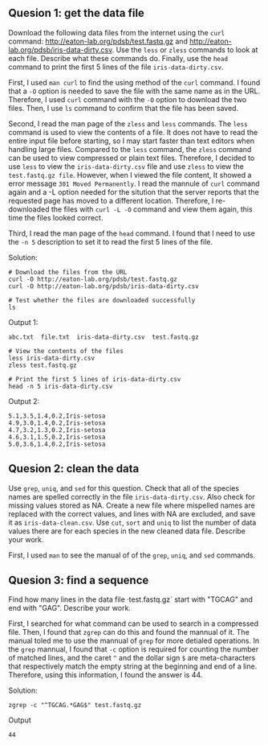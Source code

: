 ## Quesion 1: get the data file
Download the following data files from the internet using the `curl` command: http://eaton-lab.org/pdsb/test.fastq.gz and http://eaton-lab.org/pdsb/iris-data-dirty.csv. Use the `less` or `zless` commands to look at each file. Describe what these commands do. Finally, use the `head` command to print the first 5 lines of the file `iris-data-dirty.csv`.

First, I used `man curl` to find the using method of the `curl` command. I found that a `-O` option is needed to save the file with the same name as in the URL. Therefore, I used `curl` command with the `-O` option to download the two files. Then, I use `ls` command to confirm that the file has been saved.

Second, I read the man page of the `zless` and `less` commands. The `less` command is used to view the contents of a file. It does not have to read the entire input file before starting, so I may start faster than text editors when handling large files. Compared to the `less` command, the `zless` command can be used to view compressed or plain text files. Therefore, I decided to use `less` to view the `iris-data-dirty.csv` file and use `zless` to view the `test.fastq.gz file`. However, when I viewed the file content, It showed a error message `301 Moved Permanently`. I read the mannule of `curl` command again and a -L option needed for the sitution that the server reports that the requested page has moved to a different location. Therefore, I re-downloaded the files with `curl -L -O` command and view them again, this time the files looked correct.

Third, I read the man page of the `head` command. I found that I need to use the `-n 5` description to set it to read the first 5 lines of the file. 

Solution:
```
# Download the files from the URL
curl -O http://eaton-lab.org/pdsb/test.fastq.gz 
curl -O http://eaton-lab.org/pdsb/iris-data-dirty.csv

# Test whether the files are downloaded successfully
ls
```
Output 1:
```
abc.txt  file.txt  iris-data-dirty.csv  test.fastq.gz
```


```
# View the contents of the files
less iris-data-dirty.csv
zless test.fastq.gz

# Print the first 5 lines of iris-data-dirty.csv
head -n 5 iris-data-dirty.csv
```
Output 2:
```
5.1,3.5,1.4,0.2,Iris-setosa
4.9,3.0,1.4,0.2,Iris-setosa
4.7,3.2,1.3,0.2,Iris-setosa
4.6,3.1,1.5,0.2,Iris-setosa
5.0,3.6,1.4,0.2,Iris-setosa
```

## Quesion 2: clean the data
Use `grep`, `uniq`, and `sed` for this question. Check that all of the species names are spelled correctly in the file `iris-data-dirty.csv`. Also check for missing values stored as NA. Create a new file where mispelled names are replaced with the correct values, and lines with NA are excluded, and save it as `iris-data-clean.csv`. Use `cut`, `sort` and `uniq` to list the number of data values there are for each species in the new cleaned data file. Describe your work.

First, I used `man` to see the manual of of the `grep`, `uniq`, and `sed` commands.


## Quesion 3: find a sequence
Find how many lines in the data file ·test.fastq.gz` start with "TGCAG" and end with "GAG". Describe your work.

First, I searched for what command can be used to search in a compressed file. Then, I found that `zgrep` can do this and found the mannual of it. The manual toled me to use the mannual of `grep` for more detialed operations. In the `grep` mannual, I found that `-c` option is required for counting the number of matched lines, and the  caret ` ^ ` and  the  dollar sign `$` are meta-characters that respectively match the empty string at the beginning and end of a line. Therefore, using this information, I found the answer is 44.

Solution:

```
zgrep -c "^TGCAG.*GAG$" test.fastq.gz
```
Output
```
44
```
